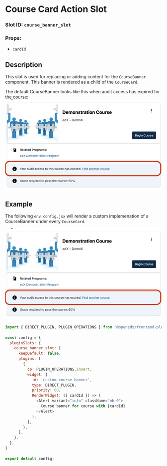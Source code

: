 # Course Card Action Slot

### Slot ID: `course_banner_slot`
### Props:
* `cardId`

## Description

This slot is used for replacing or adding content for the `CourseBanner` component. This banner is rendered as a child of the `CourseCard`.

The default CourseBanner looks like this when audit access has expired for the course:
![Screenshot of the default CourseBanner when audit access has expired](./images/course_banner_slot_default.png)

## Example

The following `env.config.jsx` will render a custom implemenation of a CourseBanner under every `CourseCard`.

![Screenshot of custom banner added under CourseCard](./images/course_banner_slot_default.png)

```js
import { DIRECT_PLUGIN, PLUGIN_OPERATIONS } from '@openedx/frontend-plugin-framework';

const config = {
  pluginSlots: {
    course_banner_slot: {
      keepDefault: false,
      plugins: [
        {
          op: PLUGIN_OPERATIONS.Insert,
          widget: {
            id: 'custom_course_banner',
            type: DIRECT_PLUGIN,
            priority: 60,
            RenderWidget: ({ cardId }) => (
              <Alert variant="info" className="mb-0">
                Course banner for course with {cardId}
              </Alert>
            ),
          },
        },
      ],
    },
  },
}

export default config;
```
